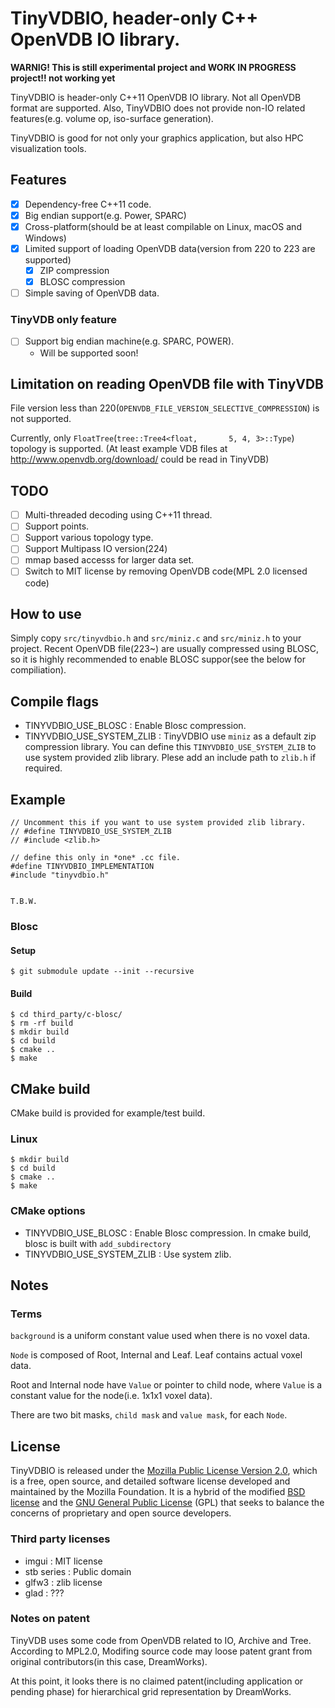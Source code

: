 # TinyVDBIO, header-only C++ OpenVDB IO library.

**WARNIG! This is still experimental project and WORK IN PROGRESS project!! not working yet**

TinyVDBIO is header-only C++11 OpenVDB IO library. Not all OpenVDB format are supported. Also, TinyVDBIO does not provide non-IO related features(e.g. volume op, iso-surface generation).

TinyVDBIO is good for not only your graphics application, but also HPC visualization tools.

## Features

* [x] Dependency-free C++11 code.
* [x] Big endian support(e.g. Power, SPARC)
* [x] Cross-platform(should be at least compilable on Linux, macOS and Windows)
* [x] Limited support of loading OpenVDB data(version from 220 to 223 are supported)
  * [x] ZIP compression
  * [x] BLOSC compression
* [ ] Simple saving of OpenVDB data.

### TinyVDB only feature

* [ ] Support big endian machine(e.g. SPARC, POWER).
  * Will be supported soon!

## Limitation on reading OpenVDB file with TinyVDB

File version less than 220(`OPENVDB_FILE_VERSION_SELECTIVE_COMPRESSION`) is not supported.

Currently, only `FloatTree`(`tree::Tree4<float,       5, 4, 3>::Type`) topology is supported.
(At least example VDB files at http://www.openvdb.org/download/ could be read in TinyVDB)

## TODO

* [ ] Multi-threaded decoding using C++11 thread.
* [ ] Support points.
* [ ] Support various topology type.
* [ ] Support Multipass IO version(224)
* [ ] mmap based accesss for larger data set.
* [ ] Switch to MIT license by removing OpenVDB code(MPL 2.0 licensed code)

## How to use

Simply copy `src/tinyvdbio.h` and `src/miniz.c` and `src/miniz.h` to your project.
Recent OpenVDB file(223~) are usually compressed using BLOSC, so it is highly recommended to enable BLOSC suppor(see the below for compiliation).

## Compile flags

* TINYVDBIO_USE_BLOSC : Enable Blosc compression.
* TINYVDBIO_USE_SYSTEM_ZLIB : TinyVDBIO use `miniz` as a default zip compression library. You can define this `TINYVDBIO_USE_SYSTEM_ZLIB` to use system provided zlib library. Plese add an include path to `zlib.h` if required.

## Example

```
// Uncomment this if you want to use system provided zlib library.
// #define TINYVDBIO_USE_SYSTEM_ZLIB
// #include <zlib.h>

// define this only in *one* .cc file.
#define TINYVDBIO_IMPLEMENTATION
#include "tinyvdbio.h"


T.B.W.
```

### Blosc

#### Setup

```
$ git submodule update --init --recursive
```

#### Build

```
$ cd third_party/c-blosc/
$ rm -rf build
$ mkdir build
$ cd build
$ cmake ..
$ make
```

## CMake build

CMake build is provided for example/test build.

### Linux

```
$ mkdir build
$ cd build
$ cmake ..
$ make
```

### CMake options

* TINYVDBIO_USE_BLOSC : Enable Blosc compression. In cmake build, blosc is built with `add_subdirectory`
* TINYVDBIO_USE_SYSTEM_ZLIB : Use system zlib.

## Notes

### Terms

`background` is a uniform constant value used when there is no voxel data.

`Node` is composed of Root, Internal and Leaf.
Leaf contains actual voxel data.

Root and Internal node have `Value` or pointer to child node, where `Value` is a constant value for the node(i.e. 1x1x1 voxel data).

There are two bit masks, `child mask` and `value mask`, for each `Node`.


## License

TinyVDBIO is released under the [Mozilla Public License Version 2.0](https://www.mozilla.org/MPL/2.0/), which is a free, open source, and detailed software license developed and maintained by the Mozilla Foundation. It is a hybrid of the modified [BSD license](https://en.wikipedia.org/wiki/BSD_licenses#3-clause) and the [GNU General Public License](https://en.wikipedia.org/wiki/GNU_General_Public_License) (GPL) that seeks to balance the concerns of proprietary and open source developers.

### Third party licenses

* imgui : MIT license
* stb series : Public domain
* glfw3 : zlib license
* glad : ???

### Notes on patent

TinyVDB uses some code from OpenVDB related to IO, Archive and Tree. According to MPL2.0, Modifing source code may loose patent grant from original contributors(in this case, DreamWorks).

At this point, it looks there is no claimed patent(including application or pending phase) for hierarchical grid representation by DreamWorks.
